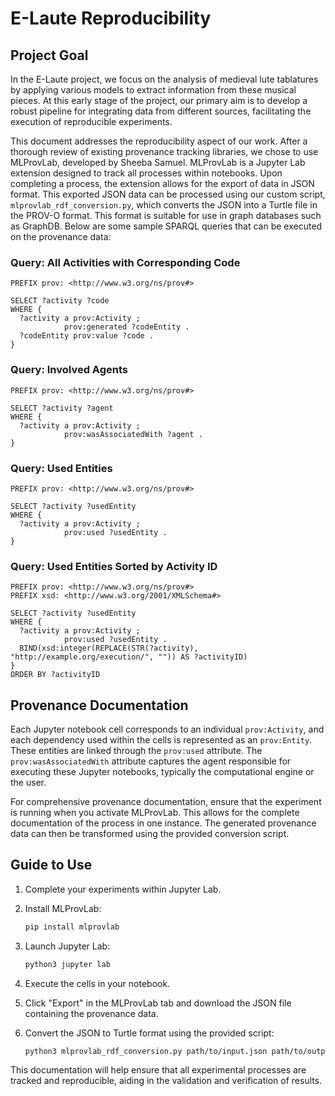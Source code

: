 # E-Laute Reproducibility

## Project Goal

In the E-Laute project, we focus on the analysis of medieval lute tablatures by applying various models to extract information from these musical pieces. At this early stage of the project, our primary aim is to develop a robust pipeline for integrating data from different sources, facilitating the execution of reproducible experiments.

This document addresses the reproducibility aspect of our work. After a thorough review of existing provenance tracking libraries, we chose to use MLProvLab, developed by Sheeba Samuel. MLProvLab is a Jupyter Lab extension designed to track all processes within notebooks. Upon completing a process, the extension allows for the export of data in JSON format. This exported JSON data can be processed using our custom script, `mlprovlab_rdf_conversion.py`, which converts the JSON into a Turtle file in the PROV-O format. This format is suitable for use in graph databases such as GraphDB. Below are some sample SPARQL queries that can be executed on the provenance data:

### Query: All Activities with Corresponding Code

```
PREFIX prov: <http://www.w3.org/ns/prov#>

SELECT ?activity ?code
WHERE {
  ?activity a prov:Activity ;
            prov:generated ?codeEntity .
  ?codeEntity prov:value ?code .
}
```

### Query: Involved Agents

```
PREFIX prov: <http://www.w3.org/ns/prov#>

SELECT ?activity ?agent
WHERE {
  ?activity a prov:Activity ;
            prov:wasAssociatedWith ?agent .
}
```

### Query: Used Entities

```
PREFIX prov: <http://www.w3.org/ns/prov#>

SELECT ?activity ?usedEntity
WHERE {
  ?activity a prov:Activity ;
            prov:used ?usedEntity .
}
```

### Query: Used Entities Sorted by Activity ID

```
PREFIX prov: <http://www.w3.org/ns/prov#>
PREFIX xsd: <http://www.w3.org/2001/XMLSchema#>

SELECT ?activity ?usedEntity
WHERE {
  ?activity a prov:Activity ;
            prov:used ?usedEntity .
  BIND(xsd:integer(REPLACE(STR(?activity), "http://example.org/execution/", "")) AS ?activityID)
}
ORDER BY ?activityID
```

## Provenance Documentation

Each Jupyter notebook cell corresponds to an individual `prov:Activity`, and each dependency used within the cells is represented as an `prov:Entity`. These entities are linked through the `prov:used` attribute. The `prov:wasAssociatedWith` attribute captures the agent responsible for executing these Jupyter notebooks, typically the computational engine or the user.

For comprehensive provenance documentation, ensure that the experiment is running when you activate MLProvLab. This allows for the complete documentation of the process in one instance. The generated provenance data can then be transformed using the provided conversion script.

## Guide to Use

1. Complete your experiments within Jupyter Lab.
2. Install MLProvLab:

   ```bash
   pip install mlprovlab
   ```

3. Launch Jupyter Lab:

   ```bash
   python3 jupyter lab
   ```

4. Execute the cells in your notebook.
5. Click "Export" in the MLProvLab tab and download the JSON file containing the provenance data.
6. Convert the JSON to Turtle format using the provided script:

   ```bash
   python3 mlprovlab_rdf_conversion.py path/to/input.json path/to/output.ttl
   ```

This documentation will help ensure that all experimental processes are tracked and reproducible, aiding in the validation and verification of results.
